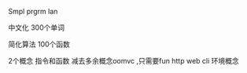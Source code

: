 Smpl prgrm lan


中文化  300个单词


简化算法  100个函数


2个概念  指令和函数
减去多余概念oomvc  ,只需要fun
http web cli 环境概念




